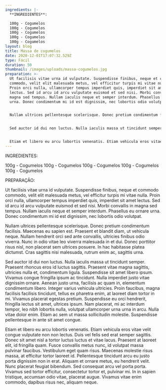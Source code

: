 ```yaml
---
ingredients: |-
  **INGREDIENTES**:

  100g - Cogumelos
  100g - Cogumelos
  100g - Cogumelos
  100g - Cogumelos
  100g - Cogumelos
layout: blog
title: Massa de cogumelos
date: 2020-12-01T17:07:32.529Z
type: Fácil
duration: 50
thumbnail: /images/uploads/massa-cogumelos.jpg
preparation: >-
  Ut facilisis vitae urna id vulputate. Suspendisse finibus, neque et commodo
  commodo, velit elit malesuada metus, vel efficitur turpis mi vitae nulla.
  Proin orci nulla, ullamcorper tempus imperdiet quis, imperdiet sit amet
  lectus. Sed id arcu id arcu vulputate euismod et sed nisi. Morbi convallis in
  magna sed tempus. Nullam iaculis neque et semper interdum. Phasellus eu ornare
  urna. Donec condimentum mi id est dignissim, nec lobortis odio volutpat.


  Nullam ultrices pellentesque scelerisque. Donec pretium condimentum facilisis. Maecenas eu sapien est. Praesent et blandit diam, ut vehicula neque. Nullam hendrerit orci sed ante convallis, ultricies finibus odio viverra. Nunc in odio vitae leo viverra malesuada in et dui. Donec porttitor risus nisl, non placerat sem ultrices posuere. In hac habitasse platea dictumst. Cras sagittis nisi malesuada, rutrum enim ac, sagittis urna.


  Sed auctor id dui non luctus. Nulla iaculis massa ut tincidunt semper. Praesent rhoncus eros id luctus sagittis. Praesent vitae magna sagittis, ultricies nulla et, condimentum ligula. Suspendisse sit amet libero ipsum. Vivamus congue fringilla ipsum ac tincidunt. Nulla imperdiet justo vitae dignissim ornare. Aenean justo urna, facilisis ac quam in, elementum condimentum libero. Integer varius vehicula ultricies. Proin faucibus, magna facilisis facilisis tincidunt, tellus ex pharetra enim, at laoreet diam tortor in mi. Vivamus placerat egestas pretium. Suspendisse eu orci hendrerit, fringilla lectus sit amet, ultrices ipsum. Nam placerat, mi ac interdum tempor, leo nibh lobortis nulla, volutpat ullamcorper urna urna in arcu. Nulla vitae dolor enim. Etiam ac sem ut massa sollicitudin molestie. Suspendisse pellentesque in ante sit amet congue.


  Etiam et libero eu arcu lobortis venenatis. Etiam vehicula eros vitae velit congue vulputate non non lectus. Duis vel felis sed erat semper sagittis. Donec sit amet nisl a tortor luctus luctus et vitae lacus. Praesent at laoreet elit, id fringilla quam. Fusce convallis metus nunc, id volutpat massa pulvinar faucibus. Vestibulum eget quam risus. Maecenas molestie risus massa, at efficitur tortor laoreet id. Pellentesque tincidunt arcu eu justo porta dignissim non in erat. Aliquam et ornare metus, eu hendrerit velit. Nunc placerat feugiat bibendum. Sed consequat arcu vel porta porta. Vivamus sed tortor efficitur, consectetur tortor et, pulvinar mi. In in sapien tristique, accumsan odio vitae, placerat augue. Vivamus vitae enim commodo, dapibus risus nec, aliquam neque.
---
```

INGREDIENTES:

100g - Cogumelos
100g - Cogumelos
100g - Cogumelos
100g - Cogumelos
100g - Cogumelos

PREPARAÇÃO:

Ut facilisis vitae urna id vulputate. Suspendisse finibus, neque et commodo commodo, velit elit malesuada metus, vel efficitur turpis mi vitae nulla. Proin orci nulla, ullamcorper tempus imperdiet quis, imperdiet sit amet lectus. Sed id arcu id arcu vulputate euismod et sed nisi. Morbi convallis in magna sed tempus. Nullam iaculis neque et semper interdum. Phasellus eu ornare urna. Donec condimentum mi id est dignissim, nec lobortis odio volutpat.

Nullam ultrices pellentesque scelerisque. Donec pretium condimentum facilisis. Maecenas eu sapien est. Praesent et blandit diam, ut vehicula neque. Nullam hendrerit orci sed ante convallis, ultricies finibus odio viverra. Nunc in odio vitae leo viverra malesuada in et dui. Donec porttitor risus nisl, non placerat sem ultrices posuere. In hac habitasse platea dictumst. Cras sagittis nisi malesuada, rutrum enim ac, sagittis urna.

Sed auctor id dui non luctus. Nulla iaculis massa ut tincidunt semper. Praesent rhoncus eros id luctus sagittis. Praesent vitae magna sagittis, ultricies nulla et, condimentum ligula. Suspendisse sit amet libero ipsum. Vivamus congue fringilla ipsum ac tincidunt. Nulla imperdiet justo vitae dignissim ornare. Aenean justo urna, facilisis ac quam in, elementum condimentum libero. Integer varius vehicula ultricies. Proin faucibus, magna facilisis facilisis tincidunt, tellus ex pharetra enim, at laoreet diam tortor in mi. Vivamus placerat egestas pretium. Suspendisse eu orci hendrerit, fringilla lectus sit amet, ultrices ipsum. Nam placerat, mi ac interdum tempor, leo nibh lobortis nulla, volutpat ullamcorper urna urna in arcu. Nulla vitae dolor enim. Etiam ac sem ut massa sollicitudin molestie. Suspendisse pellentesque in ante sit amet congue.

Etiam et libero eu arcu lobortis venenatis. Etiam vehicula eros vitae velit congue vulputate non non lectus. Duis vel felis sed erat semper sagittis. Donec sit amet nisl a tortor luctus luctus et vitae lacus. Praesent at laoreet elit, id fringilla quam. Fusce convallis metus nunc, id volutpat massa pulvinar faucibus. Vestibulum eget quam risus. Maecenas molestie risus massa, at efficitur tortor laoreet id. Pellentesque tincidunt arcu eu justo porta dignissim non in erat. Aliquam et ornare metus, eu hendrerit velit. Nunc placerat feugiat bibendum. Sed consequat arcu vel porta porta. Vivamus sed tortor efficitur, consectetur tortor et, pulvinar mi. In in sapien tristique, accumsan odio vitae, placerat augue. Vivamus vitae enim commodo, dapibus risus nec, aliquam neque.